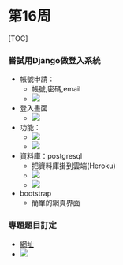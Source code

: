 # 第16周
[TOC]
### 嘗試用Django做登入系統
- 帳號申請：
    - 帳號,密碼,email
    - ![](https://i.imgur.com/VTvstZJ.png)
- 登入畫面
    - ![](https://i.imgur.com/9bIchL5.png)
- 功能：
    - ![](https://i.imgur.com/l8ubuDx.png)
    - ![](https://i.imgur.com/MFcgGR7.png)
- 資料庫：postgresql
    - 把資料庫掛到雲端(Heroku)
    - ![](https://i.imgur.com/WFWupVr.png)
    - ![](https://i.imgur.com/ImFaADR.png)
- bootstrap
    - 簡單的網頁界面
### 專題題目訂定
- [網址](https://hackmd.io/@Maksim-Hsu/BywnsQt5s/edit)
- ![](https://i.imgur.com/aaUVZnG.png)

